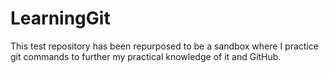 # LearningGit
This test repository has been repurposed to be a sandbox where I practice git commands to further my practical knowledge of it and GitHub.
